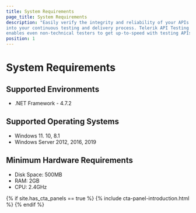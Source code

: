 ```yaml
---
title: System Requirements
page_title: System Requirements
description: "Easily verify the integrity and reliability of your APIs. Plug your API testing effort 
into your continuous testing and delivery process. Telerik API Testing by Progress 
enables even non-technical testers to get up-to-speed with testing APIs."
position: 1
---
```

# System Requirements

## Supported Environments

* .NET Framework - 4.7.2

## Supported Operating Systems

* Windows 11. 10, 8.1
* Windows Server 2012, 2016, 2019

## Minimum Hardware Requirements

* Disk Space: 500MB
* RAM: 2GB
* CPU: 2.4GHz

{% if site.has_cta_panels == true %}
{% include cta-panel-introduction.html %}
{% endif %}